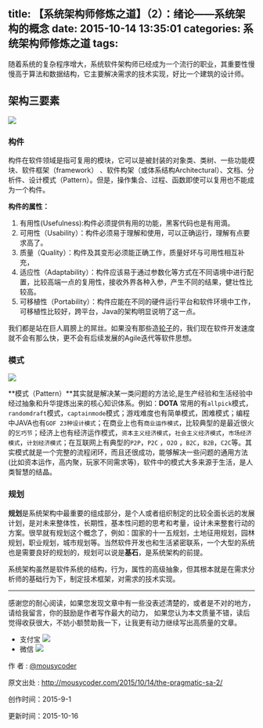 title: 【系统架构师修炼之道】（2）：绪论——系统架构的概念
date: 2015-10-14 13:35:01
categories: 系统架构师修炼之道
tags: 
---

随着系统的复杂程序增大，系统软件架构师已经成为一个流行的职业，其重要性慢慢高于算法和数据结构，它主要解决需求的技术实现，好比一个建筑的设计师。


<!-- more -->
## 架构三要素

![](http://7xjl4u.com1.z0.glb.clouddn.com/15-8-27/54719649.jpg)

### 构件

构件在软件领域是指可复用的模块，它可以是被封装的对象类、类树、一些功能模块、软件框架（framework） 、软件构架（或体系结构Architectural）、文档、分析件、设计模式（Pattern）。但是，操作集合、过程、函数即使可以复用也不能成为一个构件。

**构件的属性：**

1. 有用性(Usefulness):构件必须提供有用的功能，黑客代码也是有用滴。
2. 可用性（Usability）：构件必须易于理解和使用，可以正确运行，理解有点要求高了。
3. 质量（Quality）：构件及其变形必须能正确工作，质量好坏与可用性相互补充，
4. 适应性（Adaptability）：构件应该易于通过参数化等方式在不同语境中进行配置，比较高端一点的复用性，接收外界各种入参，产生不同的结果，健壮性比较高。
5. 可移植性（Portability）：构件应能在不同的硬件运行平台和软件环境中工作，可移植性比较好，跨平台，Java的架构明显说明了这一点。

我们都是站在巨人肩膀上的屌丝。如果没有那些造[轮子](http://www.cnblogs.com/geniusvczh)的，我们现在软件开发速度就不会有那么快，更不会有后续发展的Agile迭代等软件思想。

### 模式

![](http://7xjl4u.com1.z0.glb.clouddn.com/15-8-21/98103319.jpg)


**模式（Pattern）**其实就是解决某一类问题的方法论,是生产经验和生活经验中经过抽象和升华提炼出来的核心知识体系。例如：**DOTA** 常用的有`allpick`模式，`randomdraft`模式，`captainmode`模式；游戏难度也有简单模式，困难模式；编程中JAVA也有`GOF 23种设计模式`；在商业上也有`商业运作模式`，比较典型的是最近很火的`乞巧节`；经济上也有经济运作模式，`资本主义经济模式`，`社会主义经济模式`，`市场经济模式`，`计划经济模式`；在互联网上有典型的`P2P`，`P2C` ，`O2O` ，`B2C`，`B2B`，`C2C`等。其实模式就是一个完整的流程闭环，而且还很成功，能够解决一些问题的通用方法(比如资本运作，高内聚，玩家不同需求等)，软件中的模式大多来源于生活，是人类智慧的结晶。


### 规划

**规划**是系统架构中最重要的组成部分，是个人或者组织制定的比较全面长远的发展计划，是对未来整体性，长期性，基本性问题的思考和考量，设计未来整套行动的方案。很早就有规划这个概念了，例如：国家的十一五规划，土地征用规划，园林规划，职业规划，城市规划等。当然软件开发也和生活紧密联系，一个大型的系统也是需要良好的规划的，规划可以说是**基石**，是系统架构的前提。

系统架构虽然是软件系统的结构，行为，属性的高级抽象，但其根本就是在需求分析师的基础行为下，制定技术框架，对需求的技术实现。



---

感谢您的耐心阅读，如果您发现文章中有一些没表述清楚的，或者是不对的地方，请给我留言，你的鼓励是作者写作最大的动力，
如果您认为本文质量不错，读后觉得收获很大，不妨小额赞助我一下，让我更有动力继续写出高质量的文章。

- 支付宝 
![](http://7xjl4u.com1.z0.glb.clouddn.com/15-10-14/18963137.jpg)
- 微信 
![](http://7xjl4u.com1.z0.glb.clouddn.com/15-10-14/34122370.jpg)
   
作 者 : [@mousycoder](http://weibo.com/mousycoder)

原文出处 : http://mousycoder.com/2015/10/14/the-pragmatic-sa-2/

创作时间：2015-9-1

更新时间：2015-10-16
